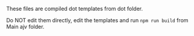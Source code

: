 These files are compiled dot templates from dot folder.

Do NOT edit them directly, edit the templates and run `npm run build` from Main ajv folder.
